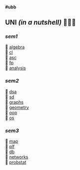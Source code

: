 #### #ubb ####

## UNI *(in a nutshell)* 👨🏼‍💻 ##

### *sem1* ###

📌 [algebra](https://github.com/andrei-blaj/ubb/tree/master/sem1/algebra) <br />
📌 [cl](https://github.com/andrei-blaj/ubb/tree/master/sem1/cl) <br />
📌 [asc](https://github.com/andrei-blaj/ubb/tree/master/sem1/csa) <br />
📌 [fp](https://github.com/andrei-blaj/ubb/tree/master/sem1/fop) <br />
📌 [analysis](https://github.com/andrei-blaj/ubb) <br />

### *sem2* ###

📌 [dsa](https://github.com/andrei-blaj/ubb/tree/master/sem2/SDA) <br />
📌 [sd](https://github.com/andrei-blaj/ubb/tree/master/sem2/Sisteme%20Dinamice) <br />
📌 [graphs](https://github.com/andrei-blaj/ubb/tree/master/sem2/Algoritmica%20Grafelor) <br />
📌 [geometry](https://github.com/andrei-blaj/ubb/tree/master/sem2/Geometrie) <br />
📌 [oop](https://github.com/andrei-blaj/ubb/tree/master/sem2/OOP) <br />
📌 [os](https://github.com/andrei-blaj/ubb/tree/master/sem2/OS) <br />

### *sem3* ###

📌 [map](https://github.com/andrei-blaj/ubb/tree/master/sem3/map) <br />
📌 [plf](https://github.com/andrei-blaj/ubb/tree/master/sem3/plf) <br />
📌 [db](https://github.com/andrei-blaj/ubb/tree/master/sem3/db) <br />
📌 [networks](https://github.com/andrei-blaj/ubb/tree/master/sem3/networks) <br />
📌 [probstat](https://github.com/andrei-blaj/ubb/tree/master/sem3/probstat) <br />
